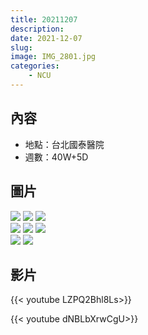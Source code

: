```yaml
---
title: 20211207
description: 
date: 2021-12-07
slug: 
image: IMG_2801.jpg
categories:
    - NCU
---
```


## 內容

* 地點：台北國泰醫院
* 週數：40W+5D

## 圖片

![](IMG_2792.jpg)  ![](IMG_2793.jpg)  ![](IMG_2794.jpg)  
![](IMG_2797.jpg)  ![](IMG_2798.jpg)  ![](IMG_2799.jpg)  
![](IMG_2800.jpg)  ![](IMG_2801.jpg)  

## 影片

{{< youtube LZPQ2Bhl8Ls>}}

{{< youtube dNBLbXrwCgU>}}
